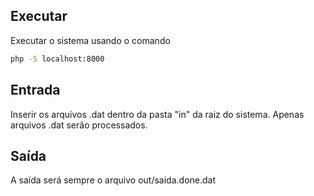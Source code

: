 ## Executar
Executar o sistema usando o comando
```sh
php -S localhost:8000
```

## Entrada
Inserir os arquivos .dat dentro da pasta "in" da raiz do sistema. Apenas arquivos .dat serão processados.

## Saída
A saída será sempre o arquivo out/saida.done.dat 
